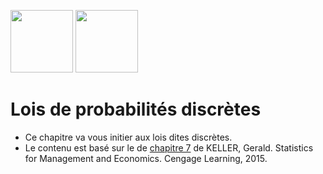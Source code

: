 
<img src="https://upload.wikimedia.org/wikipedia/commons/6/66/Logo_cnam.gif" width="100"> <img src="https://rstudio.com/wp-content/uploads/2014/07/RStudio-Logo-Blue-Gray.png" width="100">

# Lois de probabilités discrètes
* Ce chapitre va vous initier aux lois dites discrètes.
* Le contenu est basé sur le de [chapitre 7](https://github.com/karkil2205/ESD109-Chapter2/blob/main/Kelle%209%20chapter%207.pdf) de KELLER, Gerald. Statistics for Management and Economics. Cengage Learning, 2015. 

